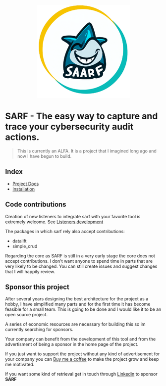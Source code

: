 <div align="center">
<img src="docs/assets/common/logo_rtd.png" style="height: 300px"/>
</div>

# SARF - The easy way to capture and trace your cybersecurity audit actions.

> This is currently an ALFA. It is a project that I imagined long ago and now I have begun to build.

## Index

- [Project Docs](https://sarf.whathehack.com/)
- [Installation](https://sarf.whathehack.com/cli/quickstart.html#installation)

## Code contributions

Creation of new listeners to integrate sarf with your favorite tool is extremely
welcome. See [Listeners development](http://sarf.whathehack.com/listeners/development.html)

The packages in which sarf rely also accept contributions:

- datalift
- simple_crud

Regarding the core as SARF is still in a very early stage the core does not accept
contributions. I don't want anyone to spend time in parts that are very likely to
be changed. You can still create issues and suggest changes that I will happily
review.

## Sponsor this project

After several years designing the best architecture for the project as a
hobby, I have simplified many parts and for the first time it has become
feasible for a small team. This is going to be done and I would like it to be
an open source project.

A series of economic resources are necessary for building this so im currently
searching for sponsors.

Your company can benefit from the development of this tool and from the
advertisment of being a sponsor in the home page of the project.

If you just want to support the project without any kind of advertisement
for your company you can [Buy me a coffee](https://ko-fi.com/elchicodepython)
to make the project grow and keep me motivated.

If you want some kind of retrieval get in touch through
[Linkedin](https://es.linkedin.com/in/sam-sec) to sponsor
**SARF**
